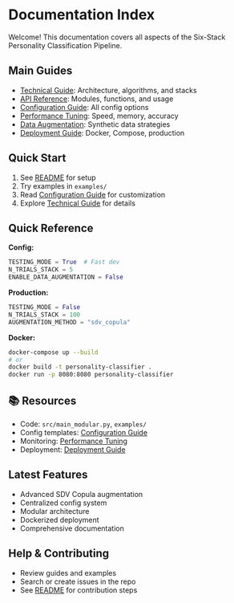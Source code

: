 # Documentation Index

Welcome! This documentation covers all aspects of the Six-Stack Personality Classification Pipeline.

## Main Guides

- [Technical Guide](technical-guide.md): Architecture, algorithms, and stacks
- [API Reference](api-reference.md): Modules, functions, and usage
- [Configuration Guide](configuration.md): All config options
- [Performance Tuning](performance-tuning.md): Speed, memory, accuracy
- [Data Augmentation](data-augmentation.md): Synthetic data strategies
- [Deployment Guide](deployment.md): Docker, Compose, production

## Quick Start

1. See [README](../README.md) for setup
2. Try examples in `examples/`
3. Read [Configuration Guide](configuration.md) for customization
4. Explore [Technical Guide](technical-guide.md) for details

## Quick Reference

**Config:**
```python
TESTING_MODE = True  # Fast dev
N_TRIALS_STACK = 5
ENABLE_DATA_AUGMENTATION = False
```
**Production:**
```python
TESTING_MODE = False
N_TRIALS_STACK = 100
AUGMENTATION_METHOD = "sdv_copula"
```
**Docker:**
```bash
docker-compose up --build
# or
docker build -t personality-classifier .
docker run -p 8080:8080 personality-classifier
```

## 📚 Resources

- Code: `src/main_modular.py`, `examples/`
- Config templates: [Configuration Guide](configuration.md)
- Monitoring: [Performance Tuning](performance-tuning.md)
- Deployment: [Deployment Guide](deployment.md)

## Latest Features

- Advanced SDV Copula augmentation
- Centralized config system
- Modular architecture
- Dockerized deployment
- Comprehensive documentation

## Help & Contributing

- Review guides and examples
- Search or create issues in the repo
- See [README](../README.md#contributing) for contribution steps
